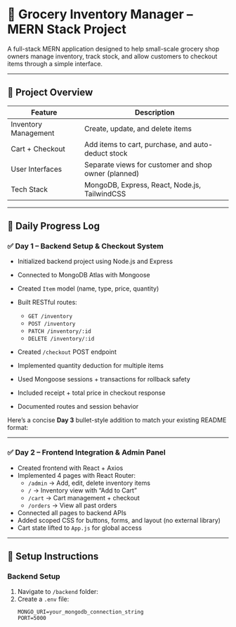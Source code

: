 # 🛒 Grocery Inventory Manager – MERN Stack Project #

A full-stack MERN application designed to help small-scale grocery shop owners manage inventory, track stock, and allow customers to checkout items through a simple interface.

---

## 📌 Project Overview

| Feature | Description |
|--------|-------------|
| Inventory Management | Create, update, and delete items |
| Cart + Checkout | Add items to cart, purchase, and auto-deduct stock |
| User Interfaces | Separate views for customer and shop owner (planned) |
| Tech Stack | MongoDB, Express, React, Node.js, TailwindCSS |

---

## 📅 Daily Progress Log

### ✅ **Day 1** – Backend Setup & Checkout System
- Initialized backend project using Node.js and Express
- Connected to MongoDB Atlas with Mongoose
- Created `Item` model (name, type, price, quantity)
- Built RESTful routes:  
  - `GET /inventory`  
  - `POST /inventory`  
  - `PATCH /inventory/:id`  
  - `DELETE /inventory/:id`

- Created `/checkout` POST endpoint
- Implemented quantity deduction for multiple items
- Used Mongoose sessions + transactions for rollback safety
- Included receipt + total price in checkout response
- Documented routes and session behavior

Here’s a concise **Day 3** bullet-style addition to match your existing README format:

---

### ✅ **Day 2** – Frontend Integration & Admin Panel

* Created frontend with React + Axios
* Implemented 4 pages with React Router:
  * `/admin` → Add, edit, delete inventory items
  * `/` → Inventory view with “Add to Cart”
  * `/cart` → Cart management + checkout
  * `/orders` → View all past orders
* Connected all pages to backend APIs
* Added scoped CSS for buttons, forms, and layout (no external library)
* Cart state lifted to `App.js` for global access

----

## 🔧 Setup Instructions

### Backend Setup
1. Navigate to `/backend` folder:
2. Create a `.env` file:
   ```env
   MONGO_URI=your_mongodb_connection_string
   PORT=5000
